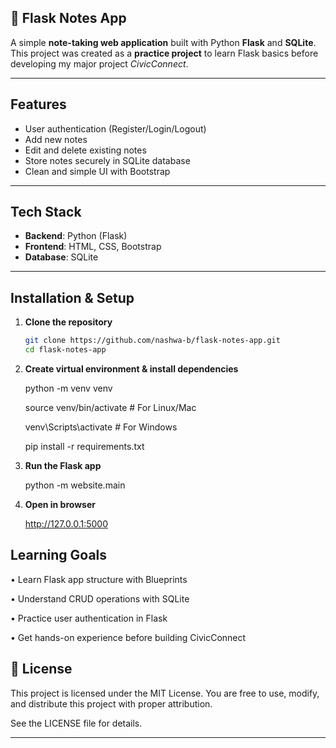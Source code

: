 ## 📝 Flask Notes App

A simple **note-taking web application** built with Python **Flask** and **SQLite**.  
This project was created as a **practice project** to learn Flask basics before developing my major project *CivicConnect*.  

---

## Features
- User authentication (Register/Login/Logout)
- Add new notes
- Edit and delete existing notes
- Store notes securely in SQLite database
- Clean and simple UI with Bootstrap

---

##  Tech Stack
- **Backend**: Python (Flask)  
- **Frontend**: HTML, CSS, Bootstrap  
- **Database**: SQLite  

---

##  Installation & Setup

1. **Clone the repository**
   ```bash
   git clone https://github.com/nashwa-b/flask-notes-app.git
   cd flask-notes-app
   
   
2. **Create virtual environment & install dependencies**
   
    python -m venv venv
   
    source venv/bin/activate        # For Linux/Mac

    venv\Scripts\activate           # For Windows

    pip install -r requirements.txt
   


3. **Run the Flask app**
   
   python -m website.main
   
   

4. **Open in browser**
   
   http://127.0.0.1:5000
   
   


## Learning Goals ##

• Learn Flask app structure with Blueprints

• Understand CRUD operations with SQLite

• Practice user authentication in Flask

• Get hands-on experience before building CivicConnect

## 📜 License

This project is licensed under the MIT License.
You are free to use, modify, and distribute this project with proper attribution.

See the LICENSE
 file for details.

 
---


